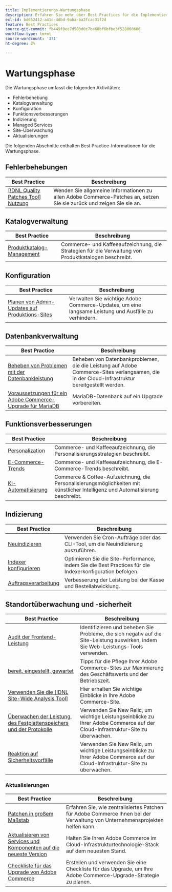 ```yaml
---
title: Implementierungs-Wartungsphase
description: Erfahren Sie mehr über Best Practices für die Implementierung in der Wartungsphase von Adobe Commerce-Projekten.
exl-id: bd052412-a41c-4dbd-9aba-ba2fcac31f2d
feature: Best Practices
source-git-commit: fb449f0ee7d503d0c7ba60bf6bfbe3f528060606
workflow-type: tm+mt
source-wordcount: '371'
ht-degree: 2%

---
```


# Wartungsphase

Die Wartungsphase umfasst die folgenden Aktivitäten:

- Fehlerbehebung
- Katalogverwaltung
- Konfiguration
- Funktionsverbesserungen
- Indizierung
- Managed Services
- Site-Überwachung
- Aktualisierungen

Die folgenden Abschnitte enthalten Best Practice-Informationen für die Wartungsphase.

## Fehlerbehebungen

| Best Practice | Beschreibung |
|-----------------------------------------------------------------------------------|-------------------------------------------------------------------------------|
| [[!DNL Quality Patches Tool] Nutzung](../../../tools/quality-patches-tool/usage.md) | Wenden Sie allgemeine Informationen zu allen Adobe Commerce-Patches an, setzen Sie sie zurück und zeigen Sie sie an. |

## Katalogverwaltung

| Best Practice | Beschreibung |
|------------------------------------------------------------------------------------------------------------------------------------------------------------------|--------------------------------------------------------------------------------------|
| [Produktkatalog-Management](https://www.gotostage.com/channel/fca90f7960be436f9b849215d9e06026/recording/2eea2782fc874047a020391000519f8b/watch?source=CHANNEL) | Commerce- und Kaffeeaufzeichnung, die Strategien für die Verwaltung von Produktkatalogen beschreibt. |

## Konfiguration

| Best Practice | Beschreibung |
|-------------------------------------------------------------------------------------------|---------------------------------------------------------------------------------|
| [Planen von Admin-Updates auf Produktions-Sites](scheduling-admin-updates-in-production.md) | Verwalten Sie wichtige Adobe Commerce-Updates, um eine langsame Leistung und Ausfälle zu verhindern. |

## Datenbankverwaltung

| Best Practice | Beschreibung |
|--------------------------------------------------------------------------------------------------------|-----------------------------------------------------------------------------------------------------|
| [Beheben von Problemen mit der Datenbankleistung&#x200B;](resolve-database-performance-issues.md) | Beheben von Datenbankproblemen, die die Leistung auf Adobe Commerce-Sites verlangsamen, die in der Cloud-Infrastruktur bereitgestellt werden. |
| [Voraussetzungen für ein Adobe Commerce-Upgrade für MariaDB&#x200B;](mariadb-upgrade.md) | MariaDB-Datenbank auf ein Upgrade vorbereiten. |

## Funktionsverbesserungen

| Best Practice | Beschreibung |
|---------------------------------------------------------------------------------------------------------------------------------------------------------|-----------------------------------------------------------------------------------------------------------------------|
| [Personalization](https://www.gotostage.com/channel/fca90f7960be436f9b849215d9e06026/recording/e218545a77de490fb5102eca07d0580a/watch?source=CHANNEL) | Commerce- und Kaffeeaufzeichnung, die Personalisierungsstrategien beschreibt. |
| [E-Commerce-Trends](https://www.gotostage.com/channel/fca90f7960be436f9b849215d9e06026/recording/9a772468d7b64409a3d5dff4d67e656d/watch?source=CHANNEL) | Commerce- und Kaffeeaufzeichnung, die E-Commerce-Trends beschreibt. |
| [KI-Automatisierung](https://www.gotostage.com/channel/fca90f7960be436f9b849215d9e06026/recording/27ae23699c2847be981a23ca098e548f/watch?source=CHANNEL) | Commerce &amp; Coffee-Aufzeichnung, die Personalisierungsmöglichkeiten mit künstlicher Intelligenz und Automatisierung beschreibt. |

## Indizierung

| Best Practice | Beschreibung |
|------------------------------------------------------------------------------------------------------------|----------------------------------------------------------------------------------|
| [Neuindizieren](https://developer.adobe.com/commerce/php/development/components/indexing/#how-to-reindex) | Verwenden Sie Cron-Aufträge oder das CLI-Tool, um die Neuindizierung auszuführen. |
| [Indexer konfigurieren&#x200B;](indexer-configuration.md) | Optimieren Sie die Site-Performance, indem Sie die Best Practices für die Indexerkonfiguration befolgen. |
| [Auftragsverarbeitung](order-processing-configuration.md) | Verbesserung der Leistung bei der Kasse und Bestellabwicklung. |

## Standortüberwachung und -sicherheit

| Best Practice | Beschreibung |
|-------------------------------------------------------------------------------------------------------------------------------------------------|-----------------------------------------------------------------------------------------------------------|
| [Audit der Frontend-Leistung](frontend-performance.md) | Identifizieren und beheben Sie Probleme, die sich negativ auf die Site-Leistung auswirken, indem Sie Web-Leistungs-Tools verwenden. |
| [bereit, eingestellt, gewartet](https://business.adobe.com/blog/basics/ready-set-maintain) | Tipps für die Pflege Ihrer Adobe Commerce-Sites zur Maximierung des Geschäftswerts und der Betriebszeit. |
| [Verwenden Sie die [!DNL Site-Wide Analysis Tool]](../../../tools/site-wide-analysis-tool/intro.md#integrations-with-other-adobe-commerce-support-tools) | Hier erhalten Sie wichtige Einblicke in Ihre Adobe Commerce-Site. |
| [Überwachen der Leistung, des Festplattenspeichers und der Protokolle](https://experienceleague.adobe.com/docs/commerce-cloud-service/user-guide/monitor/performance.html?lang=de) | Verwenden Sie New Relic, um wichtige Leistungseinblicke zu Ihrer Adobe Commerce auf der Cloud-Infrastruktur-Site zu überwachen. |
| [Reaktion auf Sicherheitsvorfälle](respond-to-security-incident.md) | Verwenden Sie New Relic, um wichtige Leistungseinblicke zu Ihrer Adobe Commerce auf der Cloud-Infrastruktur-Site zu überwachen. |

### Aktualisierungen

| Best Practice | Beschreibung |
|-----------------------------------------------------------------------|--------------------------------------------------------------------------------------------|
| [Patchen in großem Maßstab](patching-at-scale.md) | Erfahren Sie, wie zentralisiertes Patchen für Adobe Commerce Ihnen bei der Verwaltung von Unternehmensprojekten helfen kann. |
| [Aktualisieren von Services und Komponenten auf die neueste Version&#x200B;](update-services.md) | Halten Sie Ihren Adobe Commerce im Cloud-Infrastrukturtechnologie-Stack auf dem neuesten Stand. |
| [Checkliste für das Upgrade von Adobe Commerce&#x200B;](upgrade-checklist.md) | Erstellen und verwenden Sie eine Checkliste für das Upgrade, um Ihre Adobe Commerce-Upgrade-Strategie zu planen. |
